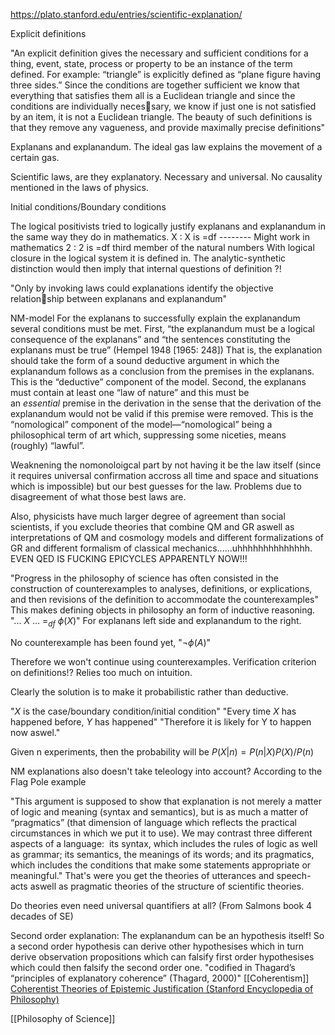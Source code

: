 https://plato.stanford.edu/entries/scientific-explanation/

Explicit definitions 

"An explicit definition gives the necessary and sufficient conditions for a thing, event, state, process or property to be an instance of the term defined. For example: “triangle” is explicitly defined as “plane figure having three sides.” Since the conditions are together sufficient we know that everything that satisfies them all is a Euclidean triangle and since the conditions are individually necessary, we know if just one is not satisfied by an item, it is not a Euclidean triangle. The beauty of such definitions is that they remove any vagueness, and provide maximally precise definitions"

Explanans and explanandum. The ideal gas law explains the movement of a certain gas. 

Scientific laws, are they explanatory. Necessary and universal.  No causality mentioned in the laws of physics. 

Initial conditions/Boundary conditions 



The logical positivists tried to logically justify explanans and explanandum in the same way they do in mathematics. 
X : X is =df --------
Might work in mathematics
2 : 2 is =df third member of the natural numbers
With logical closure in the logical system it is defined in. The analytic-synthetic distinction would then imply that internal questions of definition ?!

"Only by invoking laws could explanations identify the objective relationship between explanans and explanandum"

NM-model 
For the explanans to successfully explain the explanandum several conditions must be met. First, “the explanandum must be a logical consequence of the explanans” and “the sentences constituting the explanans must be true” (Hempel 1948 [1965: 248]) That is, the explanation should take the form of a sound deductive argument in which the explanandum follows as a conclusion from the premises in the explanans. This is the “deductive” component of the model. Second, the explanans must contain at least one “law of nature” and this must be an _essential_ premise in the derivation in the sense that the derivation of the explanandum would not be valid if this premise were removed. This is the “nomological” component of the model—“nomological” being a philosophical term of art which, suppressing some niceties, means (roughly) “lawful”.

Weaknening the nomonoloigcal part by not having it be the law itself (since it requires universal confirmation accross all time and space and situations which is impossible) but our best guesses for the law. Problems due to disagreement of what those best laws are.

Also, physicists have much larger degree of agreement than social scientists, if you exclude theories that combine QM and GR aswell as interpretations of QM and cosmology models and different formalizations of GR and different formalism of classical mechanics......uhhhhhhhhhhhhhh. EVEN QED IS FUCKING EPICYCLES APPARENTLY NOW!!!

"Progress in the philosophy of science has often consisted in the construction of counterexamples to analyses, definitions, or explications, and then revisions of the definition to accommodate the counterexamples"
This makes defining objects in philosophy an form of inductive reasoning. 
"... $X$ ... =$_{df}$ $\phi(X)$"
For explanans left side and explanandum to the right.

No counterexample has been found yet, 
"$\neg\phi(A)$"

Therefore we won't continue using counterexamples. Verification criterion on definitions!? Relies too much on intuition. 

Clearly the solution is to make it probabilistic rather than deductive. 

"$X$ is the case/boundary condition/initial condition"
"Every time $X$ has happened before, $Y$ has happened"
"Therefore it is likely for Y to happen now aswel."

Given n experiments, then the probability will be 
$P(X|n) = P(n|X)P(X)/P(n)$


NM explanations also doesn't take teleology into account? According to the Flag Pole example

"This argument is supposed to show that explanation is not merely a matter of logic and meaning (syntax and semantics), but is as much a matter of “pragmatics” (that dimension of language which reflects the practical circumstances in which we put it to use). We may contrast three different aspects of a language:  its syntax, which includes the rules of logic as well as grammar; its semantics, the meanings of its words; and its pragmatics, which includes the conditions that make some statements appropriate or meaningful."
That's were you get the theories of utterances and speech-acts aswell as pragmatic theories of the structure of scientific theories.


Do theories even need universal quantifiers at all? (From Salmons book 4 decades of SE)



Second order explanation: The explanandum can be an hypothesis itself! So a second order hypothesis can derive other hypothesises which in turn derive observation propositions which can falsify first order hypothesises which could then falsify the second order one. "codified in Thagard’s “principles of explanatory coherence” (Thagard, 2000)" [[Coherentism]]  [Coherentist Theories of Epistemic Justification (Stanford Encyclopedia of Philosophy)](https://plato.stanford.edu/entries/justep-coherence/)



[[Philosophy of Science]]



